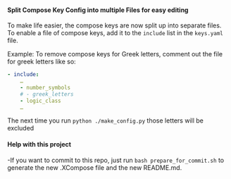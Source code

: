 
#### Split Compose Key Config into multiple Files for easy editing
To make life easier, the compose keys are now split up into separate files. To enable a file of compose keys, add it to the `include` list in the `keys.yaml` file.

Example:
To remove compose keys for Greek letters, comment out the file for greek letters like so: <br>
```yaml
- include:
    …
    - number_symbols
    # - greek_letters
    - logic_class
    …
 ```
 The next time you run ```python ./make_config.py``` those letters will be excluded
 
 #### Help with this project
-If you want to commit to this repo, just run ```bash prepare_for_commit.sh``` to generate the new .XCompose file and the new README.md.